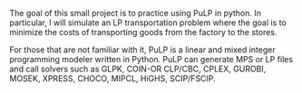 The goal of this small project is to practice using PuLP in python. In particular, I will simulate an LP transportation problem where the goal is to minimize the costs of transporting goods from the factory to the stores.

For those that are not familiar with it, PuLP is a linear and mixed integer programming modeler written in Python. PuLP can generate MPS or LP files and call solvers such as GLPK, COIN-OR CLP/CBC, CPLEX, GUROBI, MOSEK, XPRESS, CHOCO, MIPCL, HiGHS, SCIP/FSCIP.